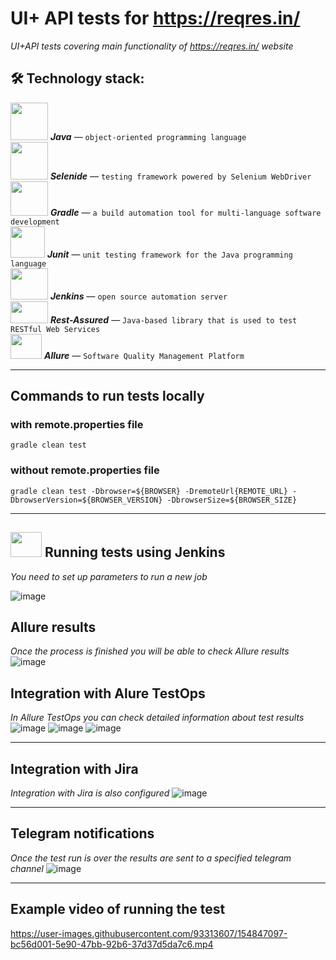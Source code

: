 # UI+ API tests for https://reqres.in/
*UI+API tests covering main functionality of https://reqres.in/ website*

## :hammer_and_wrench: Technology stack:  
<img src="https://github.com/aafanasyevaa/aafanasyevaa/blob/main/media/Java.png" width="60" height="60" /> ***Java*** — `object-oriented programming language`   
<img src="https://github.com/aafanasyevaa/aafanasyevaa/blob/main/media/Selenide.jpg" width="60" height="60" /> ***Selenide*** — `testing framework powered by Selenium WebDriver`  
<img src="https://github.com/aafanasyevaa/aafanasyevaa/blob/main/media/Gradle.png" width="60" height="55" /> ***Gradle*** — `a build automation tool for multi-language software development`  
<img src="https://github.com/aafanasyevaa/aafanasyevaa/blob/main/media/Junit.png" width="55" height="50" />  ***Junit*** — `unit testing framework for the Java programming language`  
<img src="https://github.com/aafanasyevaa/aafanasyevaa/blob/main/media/Jenkins.jpg" width="60" height="50" /> ***Jenkins*** — `open source automation server`  
<img src="https://github.com/aafanasyevaa/aafanasyevaa/blob/main/media/Rest-Assured.png" width="60" height="35" /> ***Rest-Assured*** — `Java-based library that is used to test RESTful Web Services`  
<img src="https://github.com/aafanasyevaa/aafanasyevaa/blob/main/media/Allure.jpg" width="50" height="40" /> ***Allure*** — `Software Quality Management Platform`

***

## Commands to run tests locally
### with remote.properties file
``` gradle clean test ```
### without remote.properties file
``` gradle clean test -Dbrowser=${BROWSER} -DremoteUrl{REMOTE_URL} -DbrowserVersion=${BROWSER_VERSION} -DbrowserSize=${BROWSER_SIZE} ```

***

## <img src="https://github.com/aafanasyevaa/aafanasyevaa/blob/main/media/Jenkins.jpg" width="50" height="40" /> Running tests using Jenkins
*You need to set up parameters to run a new job*

 ![image](https://user-images.githubusercontent.com/93313607/154845961-047b09f8-d0d2-4b3d-b340-663768a9b2ff.png)

## Allure results
*Once the process is finished you will be able to check Allure results*
![image](https://user-images.githubusercontent.com/93313607/154846120-3fab91b8-d615-432c-886c-2af9667fafe9.png)

## Integration with Alure TestOps
*In Allure TestOps you can check detailed information about test results*
![image](https://user-images.githubusercontent.com/93313607/154846211-21701fc9-54a2-463a-beef-f5f9bb951cd9.png)
![image](https://user-images.githubusercontent.com/93313607/154846230-9438c61c-7c07-45d9-86be-b3b24d56a220.png)
![image](https://user-images.githubusercontent.com/93313607/154846271-e6b01ec8-04c7-4210-8d08-2f7604151103.png)

***
## Integration with Jira
*Integration with Jira is also configured*
![image](https://user-images.githubusercontent.com/93313607/154846644-4aedf64b-24bc-4e06-9733-f29c4d16f5c2.png)

***
## Telegram notifications
*Once the test run is over the results are sent to a specified telegram channel*
![image](https://user-images.githubusercontent.com/93313607/154847016-d4a11f4c-7c4e-4826-a7e6-14300de2e6e2.png)

***
## Example video of running the test
https://user-images.githubusercontent.com/93313607/154847097-bc56d001-5e90-47bb-92b6-37d37d5da7c6.mp4
